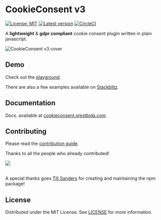 # CookieConsent v3

[![License: MIT](https://img.shields.io/badge/License-MIT-green.svg)](https://opensource.org/licenses/MIT)
[![Latest version](https://img.shields.io/github/package-json/v/orestbida/cookieconsent/v3?color=2b4eed&label=Release)](https://github.com/orestbida/cookieconsent/releases/v3.0.0)
[![CircleCI](https://dl.circleci.com/status-badge/img/gh/orestbida/cookieconsent/tree/v3.svg?style=svg)](https://dl.circleci.com/status-badge/redirect/gh/orestbida/cookieconsent/tree/v3)

A __lightweight__ & __gdpr compliant__ cookie consent plugin written in plain javascript.

![CookieConsent v3 cover](demo/assets/cover.png "Cover")

## Demo
Check out the [playground](https://playground.cookieconsent.orestbida.com).

There are also a few examples available on [Stackblitz](https://stackblitz.com/@orestbida/collections/cookieconsent-v3).

## Documentation
Docs. available at [cookieconsent.orestbida.com](https://cookieconsent.orestbida.com).

## Contributing
Please read the [contribution guide](/CONTRIBUTING.md).

Thanks to all the people who already contributed!

<a href="https://github.com/orestbida/cookieconsent/graphs/contributors">
  <img src="https://contrib.rocks/image?repo=orestbida/cookieconsent" />
</a>

<br>
<br>

A special thanks goes [Till Sanders](https://github.com/tillsanders) for creating and maintaining the npm package!

## License
Distributed under the MIT License. See [LICENSE](https://github.com/orestbida/cookieconsent/blob/master/LICENSE) for more information.